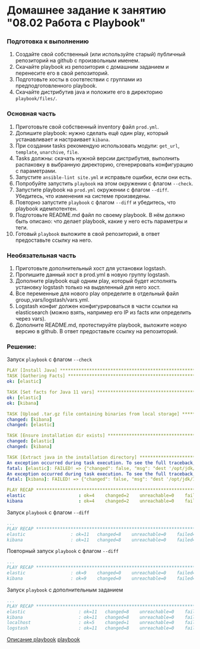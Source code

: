# Домашнее задание к занятию "08.02 Работа с Playbook"
### Подготовка к выполнению
1. Создайте свой собственный (или используйте старый) публичный репозиторий на github с произвольным именем.
2. Скачайте playbook из репозитория с домашним заданием и перенесите его в свой репозиторий.
3. Подготовьте хосты в соотвтествии с группами из предподготовленного playbook.
4. Скачайте дистрибутив java и положите его в директорию `playbook/files/`.
### Основная часть
1. Приготовьте свой собственный inventory файл `prod.yml`.
2. Допишите playbook: нужно сделать ещё один play, который устанавливает и настраивает `kibana`.
3. При создании tasks рекомендую использовать модули: `get_url`, `template`, `unarchive`, `file`.
4. Tasks должны: скачать нужной версии дистрибутив, выполнить распаковку в выбранную директорию, сгенерировать конфигурацию с параметрами.
5. Запустите `ansible-lint site.yml` и исправьте ошибки, если они есть.
6. Попробуйте запустить `playbook` на этом окружении с флагом `--check`.
7. Запустите playbook на `prod.yml` окружении с флагом `--diff`. Убедитесь, что изменения на системе произведены.
8. Повторно запустите `playbook` с флагом `--diff` и убедитесь, что playbook идемпотентен.
9. Подготовьте README.md файл по своему playbook. В нём должно быть описано: что делает playbook, какие у него есть параметры и теги.
10. Готовый `playbook` выложите в свой репозиторий, в ответ предоставьте ссылку на него.
### Необязательная часть
1. Приготовьте дополнительный хост для установки logstash.
2. Пропишите данный хост в prod.yml в новую группу logstash.
3. Дополните playbook ещё одним play, который будет исполнять установку logstash только на выделенный для него хост.
4. Все переменные для нового play определите в отдельный файл group_vars/logstash/vars.yml.
5. Logstash конфиг должен конфигурироваться в части ссылки на elasticsearch (можно взять, например его IP из facts или определить через vars).
6. Дополните README.md, протестируйте playbook, выложите новую версию в github. В ответ предоставьте ссылку на репозиторий.
### Решение:

Запуск `playbook` с флагом `--check`

```yml
PLAY [Install Java] **********************************************************************************************************
TASK [Gathering Facts] *******************************************************************************************************
ok: [elastic]

TASK [Set facts for Java 11 vars] ********************************************************************************************
ok: [elastic]
ok: [kibana]

TASK [Upload .tar.gz file containing binaries from local storage] ************************************************************
changed: [kibana]
changed: [elastic]

TASK [Ensure installation dir exists] ****************************************************************************************
changed: [elastic]
changed: [kibana]

TASK [Extract java in the installation directory] ****************************************************************************
An exception occurred during task execution. To see the full traceback, use -vvv. The error was: NoneType: None
fatal: [elastic]: FAILED! => {"changed": false, "msg": "dest '/opt/jdk/11.0.15' must be an existing dir"}
An exception occurred during task execution. To see the full traceback, use -vvv. The error was: NoneType: None
fatal: [kibana]: FAILED! => {"changed": false, "msg": "dest '/opt/jdk/11.0.15' must be an existing dir"}

PLAY RECAP *******************************************************************************************************************
elastic                    : ok=4    changed=2    unreachable=0    failed=1    skipped=0    rescued=0    ignored=0   
kibana                     : ok=4    changed=2    unreachable=0    failed=1    skipped=0    rescued=0    ignored=0
```

Запуск `playbook` с флагом `--diff`
```yml
...
PLAY RECAP *******************************************************************************************************************
elastic                 : ok=11   changed=8    unreachable=0    failed=0    skipped=0    rescued=0    ignored=0   
kibana                  : ok=11   changed=8    unreachable=0    failed=0    skipped=0    rescued=0    ignored=0 
```

Повторный запуск `playbook` с флагом `--diff`
```yml
...
PLAY RECAP *******************************************************************************************************************
elastic                 : ok=9    changed=0    unreachable=0    failed=0    skipped=2    rescued=0    ignored=0   
kibana                  : ok=9    changed=0    unreachable=0    failed=0    skipped=2    rescued=0    ignored=0   
```

Запуск `playbook` с дополнительным заданием
```yml
...
PLAY RECAP ********************************************************************************************************************
elastic                    : ok=11   changed=8    unreachable=0    failed=0    skipped=0    rescued=0    ignored=0   
kibana                     : ok=11   changed=8    unreachable=0    failed=0    skipped=0    rescued=0    ignored=0   
localhost                  : ok=5    changed=1    unreachable=0    failed=0    skipped=1    rescued=0    ignored=0   
logstash                   : ok=11   changed=8    unreachable=0    failed=0    skipped=0    rescued=0    ignored=0 
```

[Описание playbook](https://github.com/Topper-crypto/netology/blob/main/playbook/README.md) 
[playbook](https://github.com/Topper-crypto/netology/tree/main/playbook)
